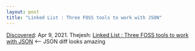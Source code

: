 ```yaml
---
layout: post
title: "Linked List : Three FOSS tools to work with JSON"
---
```

[Discovered](http://rolandtanglao.com/2020/07/29/p1-blogthis-checkvist-list-links-to-blog/): Apr 9, 2021. Thejesh: [Linked List : Three FOSS tools to work with JSON](https://thejeshgn.com/2021/03/25/linked-list-three-foss-tools-to-work-with-json/) <-- JSON diff looks amazing
